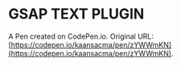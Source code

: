 # GSAP TEXT PLUGIN

A Pen created on CodePen.io. Original URL: [https://codepen.io/kaansacma/pen/zYWWmKN](https://codepen.io/kaansacma/pen/zYWWmKN).

